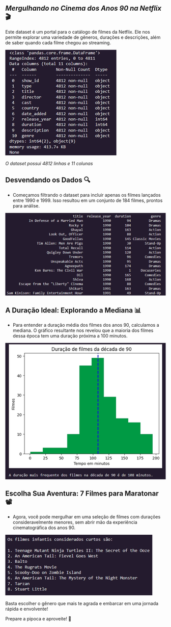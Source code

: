 ## *Mergulhando no Cinema dos Anos 90 na Netflix* 🎬

Este dataset é um portal para o catálogo de filmes da Netflix. Ele nos permite explorar uma variedade de gêneros, durações e descrições, além de saber quando cada filme chegou ao streaming.

![alt text](filtro.jpeg)

_O dataset possui 4812 linhas e 11 colunas_


## **Desvendando os Dados 🔍** 

* Começamos filtrando o dataset para incluir apenas os filmes lançados entre 1990 e 1999. Isso resultou em um conjunto de 184 filmes, prontos para análise.

![alt text](filmes_filtrados.jpeg)


## **A Duração Ideal: Explorando a Mediana 📊**

* Para entender a duração média dos filmes dos anos 90, calculamos a mediana. O gráfico resultante nos revelou que a maioria dos filmes dessa época tem uma duração próxima a 100 minutos.

![alt text](grafico.jpeg)


## **Escolha Sua Aventura: 7 Filmes para Maratonar 📽**

* Agora, você pode mergulhar em uma seleção de filmes com durações consideravelmente menores, sem abrir mão da experiência cinematográfica dos anos 90.

![alt text](lista.jpeg)

Basta escolher o gênero que mais te agrada e embarcar em uma jornada rápida e envolvente!

Prepare a pipoca e aproveite! 🍿
